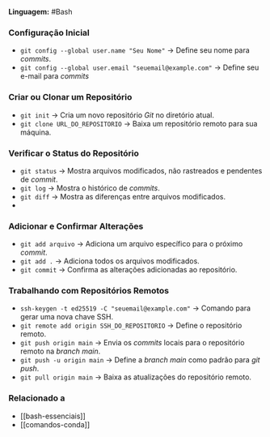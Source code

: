 **Linguagem:** #Bash  

### Configuração Inicial

- `git config --global user.name "Seu Nome"` → Define seu nome para *commits*.
- `git config --global user.email "seuemail@example.com"` → Define seu e-mail para *commits*

### Criar ou Clonar um Repositório

- `git init` → Cria um novo repositório *Git* no diretório atual.
- `git clone URL_DO_REPOSITORIO` → Baixa um repositório remoto para sua máquina.

### Verificar o Status do Repositório

- `git status` → Mostra arquivos modificados, não rastreados e pendentes de *commit*.
- `git log` → Mostra o histórico de *commits*. 
- `git diff` → Mostra as diferenças entre arquivos modificados.
- 
### Adicionar e Confirmar Alterações

- `git add arquivo` → Adiciona um arquivo específico para o próximo *commit*.
- `git add .` → Adiciona todos os arquivos modificados.
- `git commit` → Confirma as alterações adicionadas ao repositório.

### Trabalhando com Repositórios Remotos

- `ssh-keygen -t ed25519 -C "seuemail@example.com"` → Comando para gerar uma nova chave SSH.
- `git remote add origin SSH_DO_REPOSITORIO` → Define o repositório remoto.
- `git push origin main` → Envia os *commits* locais para o repositório remoto na *branch main*.
- `git push -u origin main` → Define a *branch main* como padrão para *git push*.
- `git pull origin main` → Baixa as atualizações do repositório remoto.

###  Relacionado a

- [[bash-essenciais]]
- [[comandos-conda]]
